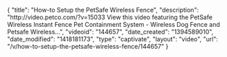 {
    "title": "How-to Setup the PetSafe Wireless Fence",
    "description": "http:\/\/video.petco.com\/?v=15033 View this video featuring the PetSafe Wireless Instant Fence Pet Containment System - Wireless Dog Fence and Petsafe Wireless...",
    "videoid": "144657",
    "date_created": "1394589010",
    "date_modified": "1418181173",
    "type": "captivate",
    "layout": "video",
    "url": "\/v\/how-to-setup-the-petsafe-wireless-fence\/144657"
}